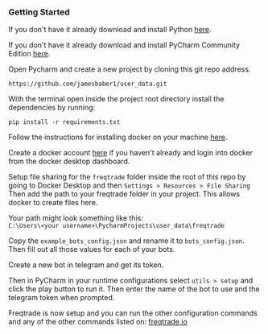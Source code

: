 ### Getting Started

If you don't have it already download and install Python [here](https://www.python.org/downloads/). 

If you don't have it already download and install PyCharm Community Edition [here](https://www.jetbrains.com/pycharm/download/). 

Open Pycharm and create a new project by cloning this git repo address.

`https://github.com/jamesbaber1/user_data.git`

With the terminal open inside the project root directory install the dependencies by running:

``pip install -r requirements.txt``

Follow the instructions for installing docker on your machine [here](https://docs.docker.com/get-docker/).

Create a docker account [here](https://hub.docker.com/signup/) if you haven't already and login into docker from the docker
desktop dashboard.

Setup file sharing for the `freqtrade` folder inside the root of this repo by going to Docker Desktop and then
`Settings > Resources > File Sharing` Then add the path to your freqtrade folder in your project. This allows docker to 
create files here.

Your path might look something like this:  
`C:\Users\<your username>\PycharmProjects\user_data\freqtrade`

Copy the `example_bots_config.json` and rename it to `bots_config.json`. Then fill out all those values for each of your
bots.

Create a new bot in telegram and get its token.

Then in PyCharm in your runtime configurations select `utils > setup` and click the play button to run it. Then enter the
name of the bot to use and the telegram token when prompted.

Freqtrade is now setup and you can run the other configuration commands and any of the other commands listed on:
[freqtrade.io](freqtrade.io)



